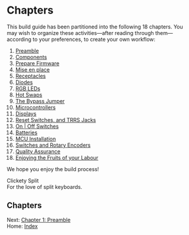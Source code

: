 # Chapters
This build guide has been partitioned into the following 18 chapters.  You may wish to organize these activities—after reading through them—according to your preferences, to create your own workflow:

1. [Preamble](1-Preamble.md)
2. [Components](2-Components.md)
3. [Prepare Firmware](3-Prepare-Firmware.md)
4. [Mise en place](4-Mise-en-place.md)
5. [Receptacles](5-Receptacles.md)
6. [Diodes](6-Diodes.md)
7. [RGB LEDs](7-RGB-LEDs.md)
8. [Hot Swaps](8-Hot-Swaps.md)
9. [The Bypass Jumper](9-Bypass-Jumper.md)
10. [Microcontrollers](10-Microcontrollers.md)
11. [Displays](11-Displays.md)
12. [Reset Switches, and TRRS Jacks](12-Reset-TRRS.md)
13. [On | Off Switches](13-On-Off-Switches.md)
14. [Batteries](14-Batteries.md)
15. [MCU Installation](15-MCU-Installation.md)
16. [Switches and Rotary Encoders](16-Switches-Encoders.md)
17. [Quality Assurance](17-Quality-Assurance.md)
18. [Enjoying the Fruits of your Labour](18-The-Fruit.md)

We hope you enjoy the build process!

Clickety Split  
For the love of split keyboards.

## Chapters
Next: [Chapter 1: Preamble](1-Preamble.md) \
Home: [Index](/README.md)